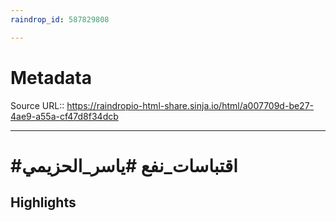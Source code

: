 ```yaml
---
raindrop_id: 587829808

---
```


# Metadata
Source URL:: https://raindropio-html-share.sinja.io/html/a007709d-be27-4ae9-a55a-cf47d8f34dcb


---
# #اقتباسات_نفع #ياسر_الحزيمي



## Highlights
